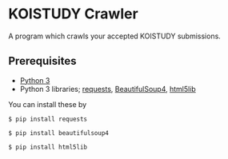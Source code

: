 # KOISTUDY Crawler
A program which crawls your accepted KOISTUDY submissions.

Prerequisites
--------
- [Python 3](https://www.python.org/)
- Python 3 libraries; [requests](http://docs.python-requests.org/), [BeautifulSoup4](https://www.crummy.com/software/BeautifulSoup/bs4/doc/), [html5lib](https://pypi.python.org/pypi/html5lib)

You can install these by

`$ pip install requests`

`$ pip install beautifulsoup4`

`$ pip install html5lib`
